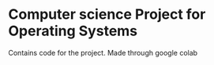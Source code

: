 # Computer science Project for Operating Systems
Contains code for the project.
Made through google colab
